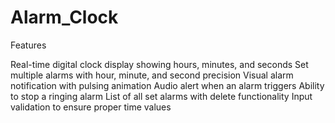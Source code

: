 # Alarm_Clock
Features

Real-time digital clock display showing hours, minutes, and seconds
Set multiple alarms with hour, minute, and second precision
Visual alarm notification with pulsing animation
Audio alert when an alarm triggers
Ability to stop a ringing alarm
List of all set alarms with delete functionality
Input validation to ensure proper time values
